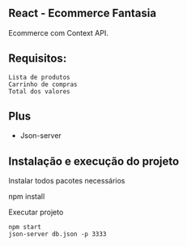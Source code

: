 ## React - Ecommerce Fantasia

Ecommerce com Context API.

## Requisitos:

    Lista de produtos
    Carrinho de compras
    Total dos valores

## Plus
* Json-server 

## Instalação e execução do projeto
Instalar todos pacotes necessários

 npm install

Executar projeto

    npm start    
    json-server db.json -p 3333 
